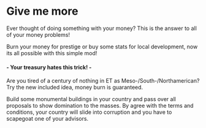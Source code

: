 # Give me more
Ever thought of doing something with your money?
This is the answer to all of your money problems!

Burn your money for prestige or buy some stats for local development, now its all
possible with this simple mod! 

#### - Your treasury hates this trick! -

Are you tired of a century of nothing in ET as Meso-/South-/Northamerican?
Try the new included idea, money burn is guaranteed.

Build some monumental buildings in your country and pass over all proposals to show domination to the masses. By agree with the terms and conditions, your country will slide into corruption and you have to scapegoat one of your advisors.
